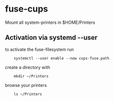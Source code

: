 # fuse-cups
Mount all system-printers in $HOME/Printers

## Activation via systemd --user
to activate the fuse-filesystem run
```
	systemctl --user enable --now cups-fuse.path
```

create a directory with

```
	mkdir ~/Printers
```

browse your printers

```
	ls ~/Printers
```


